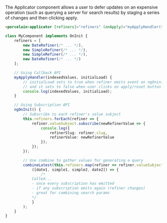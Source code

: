 The Applicator component allows a user to defer updates on an expensive operation (such as querying a server for search results) by staging a series of changes and then clicking apply.

```html
<porcelain-applicator [refiners]="refiners" (onApply)="myApplyHandler($event)"></porcelain-applicator>
```

```typescript
class MyComponent implements OnInit {
	refiners = [
		new DateRefiner(/* ... */),
		new SimpleRefiner(/* ... */),
		new SimpleRefiner(/* ... */),
		new DateRefiner(/* ... */)
	];

	// Using Callback API
	myApplyHandler(indexedValues, initialLoad) {
		// initialLoad sets to true when refiner emits event on ngOninit
		// and it sets to false when user clicks on apply/reset button
		console.log(indexedValues, initialLoad);
	}

	// Using Subscription API
	ngOnInit() {
		// Subscribe to each refiner's value subject
		this.refiners.forEach(refiner => {
			refiner.valueSubject.subscribe(newRefinerValue => {
				console.log({
					refinerSlug: refiner.slug,
					refinerValue: newRefinerValue
				});
			});
		});

		// Use combine to gather values for generating a query
		combineLatest(this.refiners.map(refiner => refiner.valueSubject)).subscribe(
			([date1, simple1, simple2, date2]) => {
				/*
			Called...
			- once every subscription has emitted
			- if any subscription emits again (refiner changes)
			- great for combining search params
			*/
			}
		);
	}
}
```
